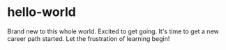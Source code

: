 # hello-world
Brand new to this whole world. Excited to get going.
It's time to get a new career path started. Let the frustration of learning begin!
